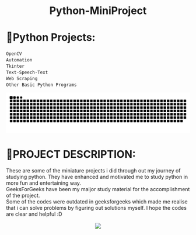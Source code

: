 <div align="center">
  
 # **Python-MiniProject**      
   </div> 

# **🐺Python Projects:**    
```html                      
OpenCV
Automation
Tkinter
Text-Speech-Text
Web Scraping
Other Basic Python Programs
```          
![](https://github.com/Platane/snk/raw/output/github-contribution-grid-snake.svg)


# **📜PROJECT DESCRIPTION:**          
These are some of the miniature projects i did through out my journey of studying python. 
They have enhanced and motivated me to study python in more fun and entertaining way.      
GeeksForGeeks have been my maijor study material for the accomplishment of the project.   
Some of the codes were outdated in geeksforgeeks which made me realise that i can solve problems by figuring out solutions myself.
I hope the codes are clear and helpful :D


<div align="center">
<img align="center" src="https://github.com/saadeghi/saadeghi/blob/master/dino.gif" />
  </div>
